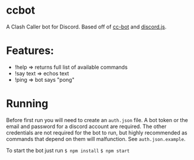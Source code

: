 # ccbot
A Clash Caller bot for Discord. Based off of <a href="https://github.com/butttons/cc-bot/blob/master/cc.php">cc-bot</a>
and <a href="https://github.com/hydrabolt/discord.js/">discord.js</a>.  

# Features:
- !help => returns full list of available commands
- !say text => echos text
- !ping => bot says "pong"

# Running
Before first run you will need to create an `auth.json` file. A bot token or the email and password for a discord account are required. The other credentials are not required for the bot to run, but highly recommended as commands that depend on them will malfunction. See `auth.json.example`.

To start the bot just run
`$ npm install`
`$ npm start`